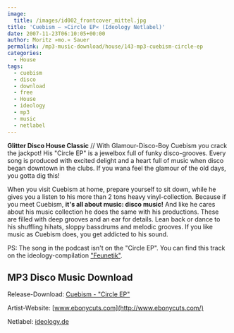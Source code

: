 ```yaml
---
image:
  title: /images/id002_frontcover_mittel.jpg
title: 'Cuebism – »Circle EP« (Ideology Netlabel)'
date: 2007-11-23T06:10:05+00:00
author: Moritz »mo.« Sauer
permalink: /mp3-music-download/house/143-mp3-cuebism-circle-ep
categories:
  - House
tags:
  - cuebism
  - disco
  - download
  - free
  - House
  - ideology
  - mp3
  - music
  - netlabel
---
```

**Glitter Disco House Classic** // With Glamour-Disco-Boy Cuebism you crack the jackpot! His "Circle EP" is a jewelbox full of funky disco-grooves. Every song is produced with excited delight and a heart full of music when disco began downtown in the clubs. If you wana feel the glamour of the old days, you gotta dig this!<!--more-->

<!--adsense-->

When you visit Cuebism at home, prepare yourself to sit down, while he gives you a listen to his more than 2 tons heavy vinyl-collection. Because if you meet Cuebism, **it's all about music: disco music!** And like he cares about his music collection he does the same with his productions. These are filled with deep grooves and an ear for details. Lean back or dance to his shuffling hihats, sloppy bassdrums and melodic grooves. If you like music as Cuebism does, you get addicted to his sound.

PS: The song in the podcast isn't on the "Circle EP". You can find this track on the ideology-compilation ["Feunetik"](http://www.ideology.de/archives/artists000009.php).

## MP3 Disco Music Download

Release-Download: [Cuebism - "Circle EP"](http://www.ideology.de/archives/000032.php)

Artist-Website: [www.ebonycuts.com](http://www.ebonycuts.com/)

Netlabel: [ideology.de](http://www.ideology.de)